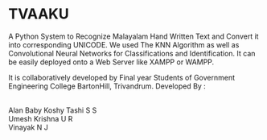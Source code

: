 # TVAAKU
A Python System to Recognize Malayalam Hand Written Text and Convert it into corresponding UNICODE. We used The KNN Algorithm as well as Convolutional Neural Networks for Classifications and Identification.
It can be easily deployed onto a Web Server like XAMPP or WAMPP.

It is collaboratively developed by Final year Students of Government Engineering College BartonHill, Trivandrum.
Developed By :

<br />
Alan Baby Koshy
Tashi S S
<br />
Umesh Krishna U R
<br />
Vinayak N J
